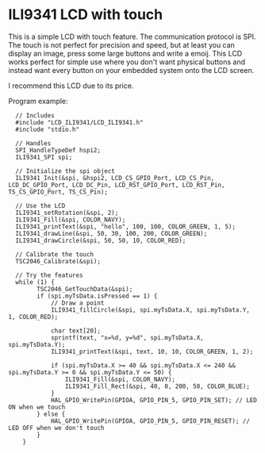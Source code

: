 # ILI9341 LCD with touch

This is a simple LCD with touch feature. The communication protocol is SPI. The touch is not perfect for precision and speed, but at least you can display an image, press some large buttons and write a emoij. This LCD works perfect for simple use where you don't want physical buttons and instead want every button on your embedded system onto the LCD screen.

I recommend this LCD due to its price.

Program example:

```
  // Includes
  #include "LCD_ILI9341/LCD_ILI9341.h"
  #include "stdio.h"

  // Handles 
  SPI_HandleTypeDef hspi2;
  ILI9341_SPI spi;

  // Initialize the spi object
  ILI9341_Init(&spi, &hspi2, LCD_CS_GPIO_Port, LCD_CS_Pin, LCD_DC_GPIO_Port, LCD_DC_Pin, LCD_RST_GPIO_Port, LCD_RST_Pin, TS_CS_GPIO_Port, TS_CS_Pin);

  // Use the LCD
  ILI9341_setRotation(&spi, 2);
  ILI9341_Fill(&spi, COLOR_NAVY);
  ILI9341_printText(&spi, "hello", 100, 100, COLOR_GREEN, 1, 5);
  ILI9341_drawLine(&spi, 50, 30, 100, 200, COLOR_GREEN);
  ILI9341_drawCircle(&spi, 50, 50, 10, COLOR_RED);

  // Calibrate the touch
  TSC2046_Calibrate(&spi);

  // Try the features
  while (1) {
		TSC2046_GetTouchData(&spi);
		if (spi.myTsData.isPressed == 1) {
			// Draw a point
			ILI9341_fillCircle(&spi, spi.myTsData.X, spi.myTsData.Y, 1, COLOR_RED);

			char text[20];
			sprintf(text, "x=%d, y=%d", spi.myTsData.X, spi.myTsData.Y);
			ILI9341_printText(&spi, text, 10, 10, COLOR_GREEN, 1, 2);

			if (spi.myTsData.X >= 40 && spi.myTsData.X <= 240 && spi.myTsData.Y >= 0 && spi.myTsData.Y <= 50) {
				ILI9341_Fill(&spi, COLOR_NAVY);
				ILI9341_Fill_Rect(&spi, 40, 0, 200, 50, COLOR_BLUE);
			}
			HAL_GPIO_WritePin(GPIOA, GPIO_PIN_5, GPIO_PIN_SET); // LED ON when we touch
		} else {
			HAL_GPIO_WritePin(GPIOA, GPIO_PIN_5, GPIO_PIN_RESET); // LED OFF when we don't touch
		}
	}
```
